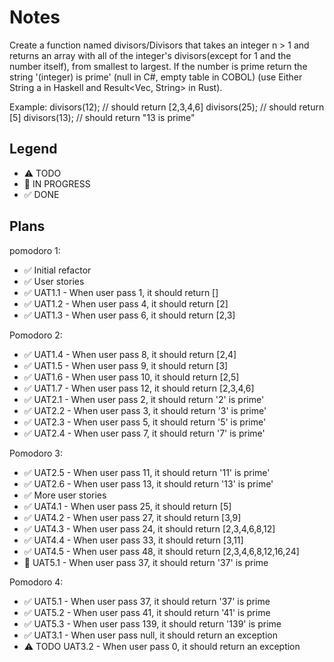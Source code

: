 # Notes

Create a function named divisors/Divisors that takes an integer n > 1 and returns an array with all of the integer's divisors(except for 1 and the number itself), from smallest to largest. If the number is prime return the string '(integer) is prime' (null in C#, empty table in COBOL) (use Either String a in Haskell and Result<Vec<u32>, String> in Rust).

Example:
divisors(12); // should return [2,3,4,6]
divisors(25); // should return [5]
divisors(13); // should return "13 is prime"

## Legend
- ⚠ TODO
- 🚧 IN PROGRESS
- ✅ DONE

## Plans

pomodoro 1:
- ✅ Initial refactor
- ✅ User stories
- ✅ UAT1.1 - When user pass 1, it should return []
- ✅ UAT1.2 - When user pass 4, it should return [2]
- ✅ UAT1.3 - When user pass 6, it should return [2,3]

Pomodoro 2:
- ✅ UAT1.4 - When user pass 8, it should return [2,4]
- ✅ UAT1.5 - When user pass 9, it should return [3]
- ✅ UAT1.6 - When user pass 10, it should return [2,5]
- ✅ UAT1.7 - When user pass 12, it should return [2,3,4,6]
- ✅ UAT2.1 - When user pass 2, it should return '2' is prime'
- ✅ UAT2.2 - When user pass 3, it should return '3' is prime'
- ✅ UAT2.3 - When user pass 5, it should return '5' is prime'
- ✅ UAT2.4 - When user pass 7, it should return '7' is prime'

Pomodoro 3:
- ✅ UAT2.5 - When user pass 11, it should return '11' is prime'
- ✅ UAT2.6 - When user pass 13, it should return '13' is prime'
- ✅ More user stories
- ✅ UAT4.1 - When user pass 25, it should return [5]
- ✅ UAT4.2 - When user pass 27, it should return [3,9]
- ✅ UAT4.3 - When user pass 24, it should return [2,3,4,6,8,12]
- ✅ UAT4.4 - When user pass 33, it should return [3,11]
- ✅ UAT4.5 - When user pass 48, it should return [2,3,4,6,8,12,16,24]
- 🚧 UAT5.1 - When user pass 37, it should return '37' is prime

Pomodoro 4:
- ✅ UAT5.1 - When user pass 37, it should return '37' is prime
- ✅ UAT5.2 - When user pass 41, it should return '41' is prime
- ✅ UAT5.3 - When user pass 139, it should return '139' is prime
- ✅ UAT3.1 - When user pass null, it should return an exception
- ⚠ TODO UAT3.2 - When user pass 0, it should return an exception